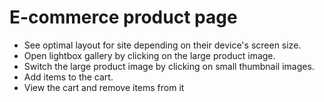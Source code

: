 # E-commerce product page
+ See optimal layout for site depending on their device's screen size.
+ Open lightbox gallery by clicking on the large product image.
+ Switch the large product image by clicking on small thumbnail images.
+ Add items to the cart.
+ View the cart and remove items from it

